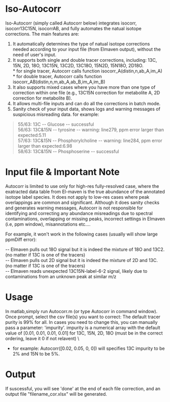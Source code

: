 # Iso-Autocorr 
Iso-Autocorr (simply called Autocorr below) integrates isocorr, isocorr13C15N, isocorrAB, and fully automates the natual isotope corrections. The main features are:
1.  It automatically determines the type of natual isotope corrections needed according to your input file (from Elmaven output), without the need of user's input.
2.  It supports both single and double tracer corrections, including: 13C, 15N, 2D, 18O, 13C15N, 13C2D, 13C18O, 15N2D, 15N18O, 2D18O.
    <br> * for single tracer, Autocorr calls function isocorr_A(distin,n,ab_A,im_A)
    <br> * for double tracer, Autocorr calls function isocorr_AB(distin,n,m,ab_A,ab_B,im_A,im_B)
4.  It also supports mixed cases where you have more than one type of correction within one file (e.g., 13C15N correction for metabolite A,  2D correction for metabolite B).
5.  It allows multi-file inputs and can do all the corrections in batch mode.
6.  Sanity check of your input data, shows logs and warning messages of suspicious misreading data. for example:
> 55/63: 13C -- Glucose -- successful \
> 56/63: 13C&15N -- tyrosine -- warning: line279, ppm error larger than expected:5.11 \
> 57/63: 13C&15N -- Phosphorylcholine -- warning: line284, ppm error larger than expected:6.98 \
> 58/63: 13C&15N -- Phosphoserine -- successful 


# Input file & Important Note
Autocorr is limited to use only for high-res fully-resolved case, where the exatracted data table from El-maven is the true abundance of the annotated isotope label species. It does not apply to low-res cases where peak overlappings are common and significant. Although it does sanity checks and generates warning messages, Autocorr is not responsible for identifying and correcting any abundance misreadings due to spectral contaminations, overlapping or missing peaks, incorrect settings in Elmaven (i.e, ppm window), misannotations etc.... 
 
For example, it won't work in the following cases (usually will show large ppmDiff error):
 
-- Elmaven pulls out 18O signal but it is indeed the mixture of 18O and 13C2.  (no matter if 13C is one of the tracers) \
-- Elmaven pulls out 2D signal but it is indeed the mixture of 2D and 13C.  (no matter if 13C is one of the tracers) \
-- Elmaven reads unexpected 13C15N-label-6-2 signal, likely due to contaminations from an unknown peak at similar m/z


# Usage
In matlab,simply run Autocorr.m (or type Autocorr in command window). Once prompt, select the csv file(s) you want to correct: The default tracer purity is 99% for all.  In cases you need to change this, you can manually pass a parameter: 'impurity'. impurity is a numerical array with the default value of [0.01, 0.01, 0.01, 0.01] for 13C, 15N, 2D, 18O (must be in the correct ordering, leave it 0 if not relavent) \
* for example: Autocorr([0.02, 0.05, 0, 0]) will specifies 13C impurity to be 2% and 15N to be 5%.

# Output
If suscessful, you will see 'done' at the end of each file correction, and an output file "filename_cor.xlsx" will be generated. 
